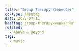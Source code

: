 ```yaml
---
title: "Group Therapy Weekender"
cc-type: hashtag
date: 2023-07-13
hashtag: group-therapy-weekender
related:
  - Above & Beyond
tags:
  - music
---
```

